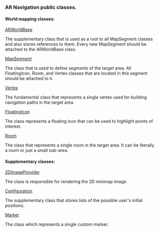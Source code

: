 ### AR Navigation public classes.

#### World mapping classes:

[ARWorldBase](https://github.com/nesseratious/AR-Navigation/blob/master/Documentation/Debug.md) 
 
The supplementary class that is used as a root to all MapSegment classes and also stores references to them. Every new MapSegment should be attached to the ARWorldBase class.

[MapSegment](https://github.com/nesseratious/AR-Navigation/blob/master/API/MapSegment.md) 

The class that is used to define segments of the target area. All FloatingIcon, Room, and Vertex classes that are located in this segment should be attached to it.
  
[Vertex](https://github.com/nesseratious/AR-Navigation/blob/master/API/Vetrex.md) 

The fundamental class that represents a single vertex used for building navigation paths in the target area.

[FloatingIcon](https://github.com/nesseratious/AR-Navigation/blob/master/API/FloatingIcon.md) 

The class represents a floating icon that can be used to highlight points of interest.

[Room](https://github.com/nesseratious/AR-Navigation/blob/master/API/Room.md) 

The class that represents a single room in the target area. It can be literally a room or just a small sub-area.
  
#### Supplementary classes:
   
[2DImageProvider](https://github.com/nesseratious/AR-Navigation/blob/master/API/2DImageProvider.md) 
    
The class is responsible for rendering the 2D minimap image.
    
[Configuration](https://github.com/nesseratious/AR-Navigation/blob/master/API/Configuration.md) 

The supplementary class that stores lists of the possible user's initial positions.
    
[Marker](https://github.com/nesseratious/AR-Navigation/blob/master/API/Marker.md) 

The class which represents a single custom marker.

